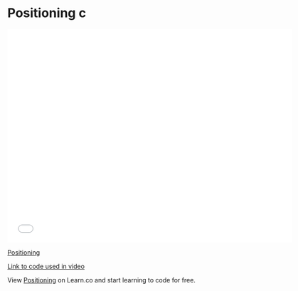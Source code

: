 # Positioning c

<iframe width="640" height="480" src="//www.youtube.com/embed/dsG_btGNkI8?rel=0&modestbranding=1" frameborder="0" allowfullscreen></iframe><p><a href="https://www.youtube.com/watch?v=dsG_btGNkI8">Positioning</a></p>

[Link to code used in video][link]

<p data-visibility='hidden'>View <a href='https://learn.co/lessons/positioning' title='Positioning'>Positioning</a> on Learn.co and start learning to code for free.</p>

[link]: https://jsfiddle.net/flatiron_school/rgyPC/2/
